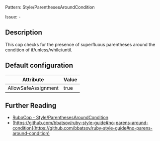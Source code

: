Pattern: Style/ParenthesesAroundCondition

Issue: -

## Description

This cop checks for the presence of superfluous parentheses around the
condition of if/unless/while/until.

## Default configuration

Attribute | Value
--- | ---
AllowSafeAssignment | true

## Further Reading

* [RuboCop - Style/ParenthesesAroundCondition](https://rubocop.readthedocs.io/en/latest/cops_style/#styleparenthesesaroundcondition)
* [https://github.com/bbatsov/ruby-style-guide#no-parens-around-condition](https://github.com/bbatsov/ruby-style-guide#no-parens-around-condition)
